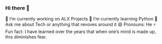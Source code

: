 ### Hi there 👋
🔭 I’m currently working on ALX Projects
🌱 I’m currently learning Python
💬 Ask me about Tech or anything that revoves around it
😄 Pronouns: He
⚡ Fun fact: I have learned over the years that when one’s mind is made up, this diminishes fear.
<!--
**CARTOON01/CARTOON01** is a ✨ _special_ ✨ repository because its `README.md` (this file) appears on your GitHub profile.

Here are some ideas to get you started:

- 🔭 I’m currently working on ALX Projects
🌱 I’m currently learning Python
- 👯 I’m looking to collaborate on ...
- 🤔 I’m looking for help with ...
💬 Ask me about Tech or anything that revoves around it
- 📫 How to reach me: ...
😄 Pronouns: He
⚡ Fun fact: I have learned over the years that when one’s mind is made up, this diminishes fear.
-->

